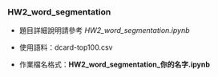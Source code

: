 ### HW2_word_segmentation

- 題目詳細說明請參考 _HW2_word_segmentation.ipynb_

- 使用語料：dcard-top100.csv

- 作業檔名格式：**HW2_word_segmentation_你的名字.ipynb**
